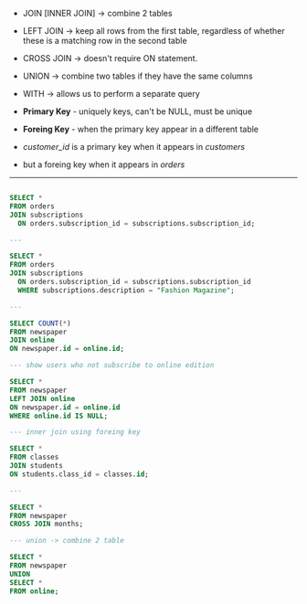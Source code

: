 
- JOIN [INNER JOIN] -> combine 2 tables 
- LEFT JOIN -> keep all rows from the first table, regardless of whether these is a matching row in the second table
- CROSS JOIN -> doesn't require ON statement.
- UNION -> combine two tables if they have the same columns
- WITH -> allows us to perform a separate query 

- **Primary Key** - uniquely keys, can't be NULL, must be unique
- **Foreing Key** - when the primary key appear in a different table
- *customer_id* is a primary key when it appears in *customers*
- but a foreing key when it appears in *orders*
---

```sql

SELECT *
FROM orders 
JOIN subscriptions 
  ON orders.subscription_id = subscriptions.subscription_id;

---

SELECT *
FROM orders 
JOIN subscriptions 
  ON orders.subscription_id = subscriptions.subscription_id
  WHERE subscriptions.description = "Fashion Magazine";

---

SELECT COUNT(*)
FROM newspaper 
JOIN online 
ON newspaper.id = online.id;

--- show users who not subscribe to online edition

SELECT *
FROM newspaper
LEFT JOIN online 
ON newspaper.id = online.id
WHERE online.id IS NULL;

--- inner join using foreing key 

SELECT *
FROM classes
JOIN students 
ON students.class_id = classes.id;

---

SELECT *
FROM newspaper
CROSS JOIN months;

--- union -> combine 2 table 

SELECT *
FROM newspaper
UNION 
SELECT *
FROM online;

```